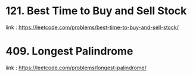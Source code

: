 # 121. Best Time to Buy and Sell Stock

link : https://leetcode.com/problems/best-time-to-buy-and-sell-stock/

# 409. Longest Palindrome

link : https://leetcode.com/problems/longest-palindrome/